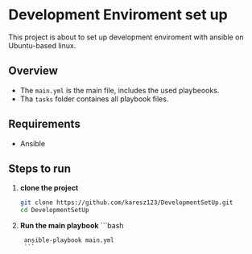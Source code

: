 # Development Enviroment set up

This project is about to set up development enviroment with ansible on Ubuntu-based linux.

## Overview
- The `main.yml` is the main file, includes the used playbeooks.
- Tha `tasks` folder containes all playbook files.

## Requirements
- Ansible


## Steps to run
1. **clone the project**
	```bash
	git clone https://github.com/karesz123/DevelopmentSetUp.git
	cd DevelopmentSetUp
	```
2. **Run the main playbook**
        ```bash

        ansible-playbook main.yml
        ```
